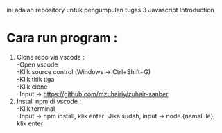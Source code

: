 ini adalah repository untuk pengumpulan tugas 3 Javascript Introduction

# Cara run program :
1. Clone repo via vscode :  
   -Open vscode  
   -Klik source control (Windows -> Ctrl+Shift+G)  
   -Klik titik tiga  
   -Klik clone  
   -Input -> https://github.com/mzuhairiy/zuhair-sanber  
2. Install npm di vscode :  
   -Klik terminal  
   -Input -> npm install, klik enter
   -Jika sudah, input -> node {namaFile}, klik enter  
  
